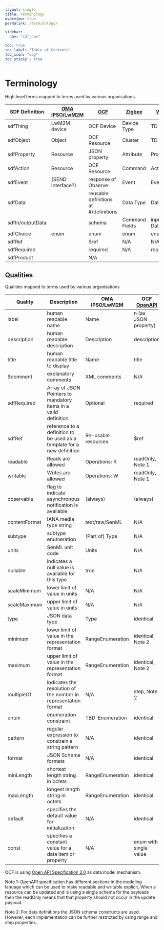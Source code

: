 ```yaml
---
layout: single
title: Terminology
overview: true
permalink: /terminology/

sidebar:
  nav: "sdf_nav"

toc: true
toc_label: "Table of Contents"
toc_icon: "cog"
toc_sticky : true
---
```

# Terminology

High level terms mapped to terms used by various organisations.

| SDF Definition |[OMA IPSO/LwM2M][lwm2m-spec]| [OCF][ocf-spec] | [Zigbee][Zigbee]|[WoT TD][WoT]| [iotschema.org][iotschema] |
| -------------  | -------------------        |------------------- |   --------  | --------    |   --------    |
| sdfThing       | LwM2M device               |  OCF Device        | Device Type | TD instance |  iotThing     |
| sdfObject      | Object                     |  OCF Resource      | Cluster     |TD instance  | iotCapability |
| sdfProperty    | Resource                   |  JSON property     | Attribute   | Property    | iotProperty   |
| sdfAction      | Resource                   |  OCF Resource      | Command     | Action      | iotAction     |
| sdfEvent       | (SEND interface?)          | response of Observe| Event       | Event       |  iotEvent     |
| sdfData        |        |  reusable definitions at #/definitions | Data Type   | DataSchema  | iotData       |
| sdfIn/outputData |                          |  schema    |Command Fields| input, output DataSchema | iotData |
| sdfChoice      |   enum                     |  enum              | enum        | enum data   | enum, RDF     |
| sdfRef         |                            |  $ref              | N/A         | N/A         | RDF links     |
| sdfRequired    |                            |  required          | N/A         | required    |
| sdfProduct     |                            |  N/A               |             |             |

## Qualities

Qualities mapped to terms used by various organisations

| Quality       | Description                                                             | OMA IPSO/LwM2M      | OCF [OpenAPI][oas]   |
| ------------- | ----------------------------------------------------------------------- | ------------------- | -------------------- |
| label          | human readable name                                                    | Name                | n (as JSON property) |
| description   | human readable description                                              | Description         | description          |
| title         | human readable title to display                                         | Name                | title                |
| $comment      | explanatory comments                                                    | XML comments        | N/A                  |
| sdfRequired   | Array of JSON Pointers to mandatory items in a valid definition         | Optional            | required             |
| sdfRef        | reference to a definition to be used as a template for a new definition | Re-usable resources | $ref                 |
| readable      | Reads are allowed                                                       | Operations: R       | readOnly, Note 1     |
| writable      | Writes are allowed                                                      | Operations: W       | readOnly, Note 1     |
| observable    | flag to indicate asynchronous notification is available                 | (always)            | (always)             |
| contentFormat | IANA media type string                                                  | text/raw/SenML      | N/A                  |
| subtype       | subtype enumeration                                                     | (Part of) Type      | N/A                  |
| units         | SenML unit code                                                         | Units               | N/A                  |
| nullable      | indicates a null value is available for this type                       | true                | N/A                  |
| scaleMinimum  | lower limit of value in units                                           | N/A                 | N/A                  |
| scaleMaximum  | upper limit of value in units                                           | N/A                 | N/A                  |
| type          | JSON data type                                                          | Type                | identical            |
| minimum       | lower limit of value in the representation format                       | RangeEnumeration    | identical, Note 2    |
| maximum       | upper limit of value in the representation format                       | RangeEnumeration    | identical, Note 2    |
| multipleOf    | indicates the resolution of the number in representation format         | N/A                 |  step, Note 2        |
| enum          | enumeration constraint                                                  | TBD: Enumeration    | identical            |
| pattern       | regular expression to constrain a string pattern                        | N/A                 | identical            |
| format        | JSON Schema formats                                                     | N/A                 | identical            |
| minLength     | shortest length string in octets                                        | RangeEnumeration    | identical            |
| maxLength     | longest length string in octets                                         | RangeEnumeration    | identical            |
| default       | specifies the default value for initialization                          | N/A                 | identical            |
| const         | specifies a constant value for a data item or property                  | N/A                 | enum with single value |

OCF is using [Open API Specification 2.0][oas] as data model mechanism.

Note 1: OpenAPI specification has different sections in the modeling lanuage which can be used to make readable and writable explicit.
When a resource can be updated and is using a single schema for the payloads then the readOnly means that that property should not occur in the update payload.

Note 2: For data definitions the JSON schema constructs are used.
However, each implementation can be further restricted by using range and step properties.

[lwm2m-spec]: http://www.openmobilealliance.org/release/LightweightM2M/V1_1_1-20190617-A/HTML-Version/OMA-TS-LightweightM2M_Core-V1_1_1-20190617-A.html
[ocf-spec]: https://openconnectivity.org/developer/specifications/
[oas]: https://github.com/OAI/OpenAPI-Specification/blob/master/versions/2.0.md
[zigbee]: https://zigbeealliance.org/
[iotschema]: http://iotschema.org/
[WoT]: https://www.w3.org/WoT/